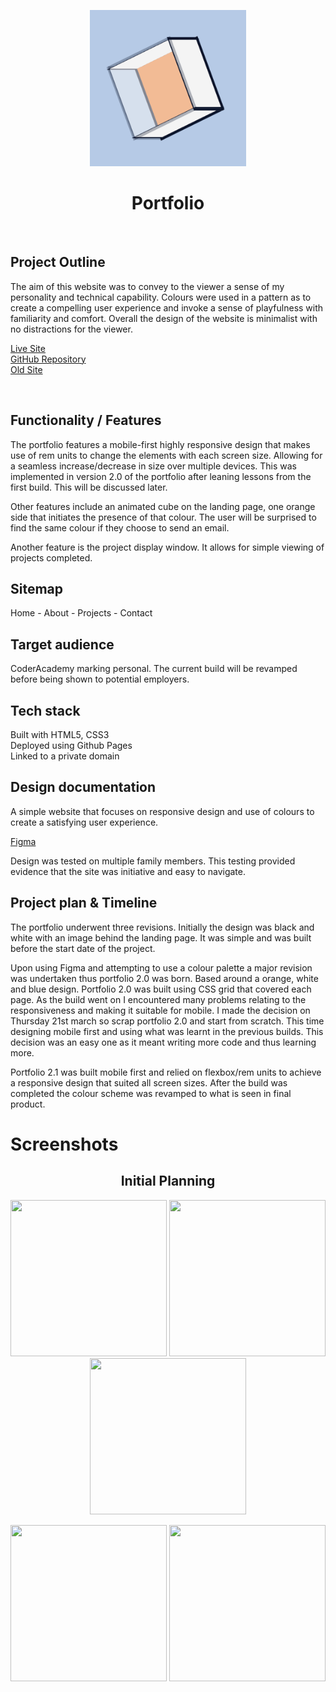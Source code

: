 <p align="center">
  <img width="250" height="250" src=./images/cube.png></p>
  
<h1 align="center"> 
Portfolio
</h1>
<br>

## Project Outline

The aim of this website was to convey to the viewer a sense of my personality and technical capability. Colours were used in a pattern as to create a compelling user experience and invoke a sense of playfulness with familiarity and comfort. Overall the design of the website is minimalist with no distractions for the viewer.  

[Live Site](https://bradrichardson.dev/)<br>
[GitHub Repository](https://github.com/BradleyJrichardson/BradleyJrichardson.github.io )<br>
[Old Site](https://github.com/BradleyJrichardson/First-Website)<br>

<br>

## Functionality / Features 

The portfolio features a mobile-first highly responsive design that makes use of rem units to change the elements with each screen size. Allowing for a seamless increase/decrease in size over multiple devices. This was implemented in version 2.0 of the portfolio after leaning lessons from the first build. This will be discussed later. 

Other features include an animated cube on the landing page, one orange side that initiates the presence of that colour. The user will be surprised to find the same colour if they choose to send an email.  

Another feature is the project display window. It allows for simple viewing of projects completed.  

## Sitemap 
Home - About - Projects - Contact 

## Target audience 
CoderAcademy marking personal. The current build will be revamped before being shown to potential employers.  

## Tech stack
Built with HTML5, CSS3<br>Deployed using Github Pages<br>Linked to a private domain




## Design documentation 
A simple website that focuses on responsive design and use of colours to create a satisfying user experience.  

[Figma](https://www.figma.com/file/OgMmaOlTURJCuJrnesikYbNT/my_portfolio?node-id=0%3A1 )


Design was tested on multiple family members. This testing provided evidence that the site was initiative and easy to navigate.  

## Project plan & Timeline 

The portfolio underwent three revisions. Initially the design was black and white with an image behind the landing page. It was simple and was built before the start date of the project. 

Upon using Figma and attempting to use a colour palette a major revision was undertaken thus portfolio 2.0 was born. Based around a orange, white and blue design. Portfolio 2.0 was built using CSS grid that covered each page. As the build went on I encountered many problems relating to the responsiveness and making it suitable for mobile. I made the decision on Thursday 21st march so scrap portfolio 2.0 and start from scratch. This time designing mobile first and using what was learnt in the previous builds. This decision was an easy one as it meant writing more code and thus learning more.  

Portfolio 2.1 was built mobile first and relied on flexbox/rem units to achieve a responsive design that suited all screen sizes. After the build was completed the colour scheme was revamped to what is seen in final product.  

## 

# Screenshots 

<h2 align="center"> 
Initial Planning
</h2>
<p align="center">
  <img width="250" height="250" src=docs/planning.jpg>
  <img width="250" height="250" src=docs/planning1.jpg>
  <img width="250" height="250" src=docs/planning2.jpg>
</p>

<p align="center">
  <img width="250" height="250" src=docs/planning3.jpg>
  <img width="250" height="250" src=docs/planning4.jpg>
</p>


